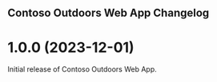 ## Contoso Outdoors Web App Changelog

<a name="1.0.0"></a>
# 1.0.0 (2023-12-01)

Initial release of Contoso Outdoors Web App.